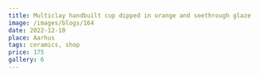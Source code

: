 ```yaml
---
title: Multiclay handbuilt cup dipped in orange and seethrough glaze
image: /images/blogs/164
date: 2022-12-10
place: Aarhus
tags: ceramics, shop
price: 175
gallery: 6
---
```

